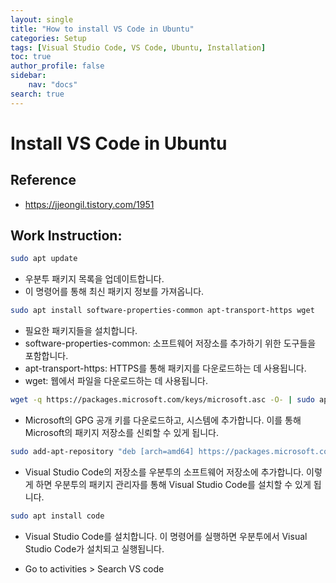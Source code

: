 ```yaml
---
layout: single
title: "How to install VS Code in Ubuntu"
categories: Setup
tags: [Visual Studio Code, VS Code, Ubuntu, Installation]
toc: true
author_profile: false
sidebar:
    nav: "docs"
search: true
---
```


# Install VS Code in Ubuntu
## Reference
- https://jjeongil.tistory.com/1951
## Work Instruction: 
```bash
sudo apt update
```
- 우분투 패키지 목록을 업데이트합니다. 
- 이 명령어를 통해 최신 패키지 정보를 가져옵니다.

```bash
sudo apt install software-properties-common apt-transport-https wget
```
- 필요한 패키지들을 설치합니다.
- software-properties-common: 소프트웨어 저장소를 추가하기 위한 도구들을 포함합니다.
- apt-transport-https: HTTPS를 통해 패키지를 다운로드하는 데 사용됩니다.
- wget: 웹에서 파일을 다운로드하는 데 사용됩니다.


```bash
wget -q https://packages.microsoft.com/keys/microsoft.asc -O- | sudo apt-key add -
```
- Microsoft의 GPG 공개 키를 다운로드하고, 시스템에 추가합니다. 이를 통해 Microsoft의 패키지 저장소를 신뢰할 수 있게 됩니다.

```bash
sudo add-apt-repository "deb [arch=amd64] https://packages.microsoft.com/repos/vscode stable main"
```
- Visual Studio Code의 저장소를 우분투의 소프트웨어 저장소에 추가합니다. 이렇게 하면 우분투의 패키지 관리자를 통해 Visual Studio Code를 설치할 수 있게 됩니다.

```bash
sudo apt install code
```
- Visual Studio Code를 설치합니다. 이 명령어를 실행하면 우분투에서 Visual Studio Code가 설치되고 실행됩니다.

- Go to activities > Search VS code 